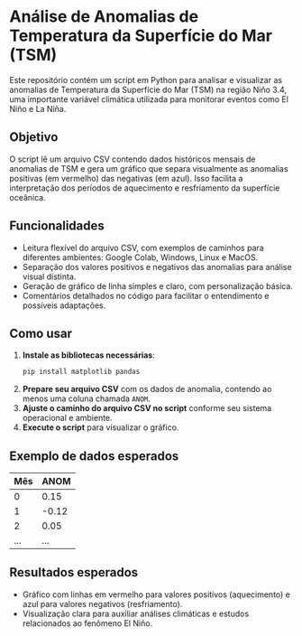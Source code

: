 # Análise de Anomalias de Temperatura da Superfície do Mar (TSM)

Este repositório contém um script em Python para analisar e visualizar as anomalias de Temperatura da Superfície do Mar (TSM) na região Niño 3.4, uma importante variável climática utilizada para monitorar eventos como El Niño e La Niña.

## Objetivo

O script lê um arquivo CSV contendo dados históricos mensais de anomalias de TSM e gera um gráfico que separa visualmente as anomalias positivas (em vermelho) das negativas (em azul). Isso facilita a interpretação dos períodos de aquecimento e resfriamento da superfície oceânica.

## Funcionalidades

- Leitura flexível do arquivo CSV, com exemplos de caminhos para diferentes ambientes: Google Colab, Windows, Linux e MacOS.
- Separação dos valores positivos e negativos das anomalias para análise visual distinta.
- Geração de gráfico de linha simples e claro, com personalização básica.
- Comentários detalhados no código para facilitar o entendimento e possíveis adaptações.

## Como usar

1. **Instale as bibliotecas necessárias**:
   ```bash
   pip install matplotlib pandas
   ```
2. **Prepare seu arquivo CSV** com os dados de anomalia, contendo ao menos uma coluna chamada `ANOM`.
3. **Ajuste o caminho do arquivo CSV no script** conforme seu sistema operacional e ambiente.
4. **Execute o script** para visualizar o gráfico.

## Exemplo de dados esperados

| Mês | ANOM  |
|------|-------|
| 0    | 0.15  |
| 1    | -0.12 |
| 2    | 0.05  |
| ...  | ...   |

## Resultados esperados

- Gráfico com linhas em vermelho para valores positivos (aquecimento) e azul para valores negativos (resfriamento).
- Visualização clara para auxiliar análises climáticas e estudos relacionados ao fenômeno El Niño.
